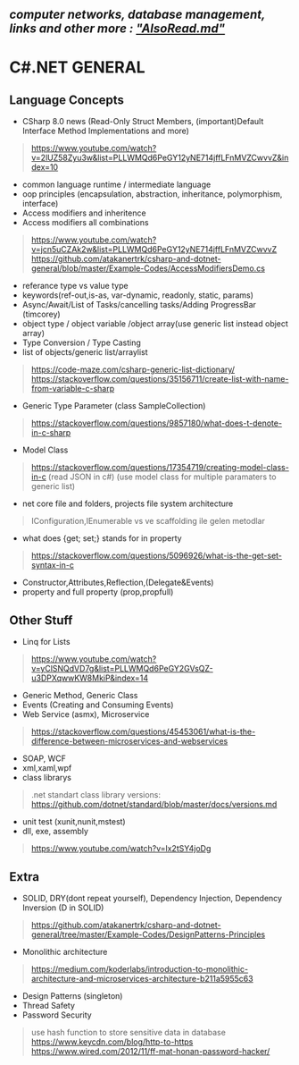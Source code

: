 ## *computer networks, database management, links and other more : ["AlsoRead.md"](https://github.com/atakanertrk/csharp-and-dotnet-general/blob/master/AlsoRead.md)* 

#
#
#
#
#

# C#.NET GENERAL

## Language Concepts
* CSharp 8.0 news (Read-Only Struct Members, (important)Default Interface Method Implementations and more)
> https://www.youtube.com/watch?v=2lUZ58Zyu3w&list=PLLWMQd6PeGY12yNE714jffLFnMVZCwvvZ&index=10
* common language runtime / intermediate language
* oop principles (encapsulation, abstraction, inheritance, polymorphism, interface)
* Access modifiers and inheritence
* Access modifiers all combinations
> https://www.youtube.com/watch?v=jcn5uCZAk2w&list=PLLWMQd6PeGY12yNE714jffLFnMVZCwvvZ <br/>
> https://github.com/atakanertrk/csharp-and-dotnet-general/blob/master/Example-Codes/AccessModifiersDemo.cs
* referance type vs value type
* keywords(ref-out,is-as, var-dynamic, readonly, static, params)
* Async/Await/List of Tasks/cancelling tasks/Adding ProgressBar (timcorey)
* object type / object variable /object array(use generic list instead object array)
* Type Conversion / Type Casting
* list of objects/generic list/arraylist
> https://code-maze.com/csharp-generic-list-dictionary/
> https://stackoverflow.com/questions/35156711/create-list-with-name-from-variable-c-sharp
* Generic Type Parameter (class SampleCollection<T>)
> https://stackoverflow.com/questions/9857180/what-does-t-denote-in-c-sharp
* Model Class
> https://stackoverflow.com/questions/17354719/creating-model-class-in-c (read JSON in c#)
> (use model class for multiple paramaters to generic list)
* net core file and folders, projects file system architecture 
> IConfiguration,IEnumerable vs ve scaffolding ile gelen metodlar
* what does {get; set;} stands for in property
>https://stackoverflow.com/questions/5096926/what-is-the-get-set-syntax-in-c <br/>
* Constructor,Attributes,Reflection,(Delegate&Events)
* property and full property (prop,propfull)

## Other Stuff
* Linq for Lists
> https://www.youtube.com/watch?v=yClSNQdVD7g&list=PLLWMQd6PeGY2GVsQZ-u3DPXqwwKW8MkiP&index=14
* Generic Method, Generic Class
* Events (Creating and Consuming Events)
* Web Service (asmx), Microservice 
> https://stackoverflow.com/questions/45453061/what-is-the-difference-between-microservices-and-webservices
* SOAP, WCF
* xml,xaml,wpf
* class librarys
> .net standart class library versions: https://github.com/dotnet/standard/blob/master/docs/versions.md
* unit test (xunit,nunit,mstest)
* dll, exe, assembly
> https://www.youtube.com/watch?v=lx2tSY4joDg

## Extra
* SOLID, DRY(dont repeat yourself), Dependency Injection, Dependency Inversion (D in SOLID)
> https://github.com/atakanertrk/csharp-and-dotnet-general/tree/master/Example-Codes/DesignPatterns-Principles 
* Monolithic architecture
> https://medium.com/koderlabs/introduction-to-monolithic-architecture-and-microservices-architecture-b211a5955c63
* Design Patterns (singleton)
* Thread Safety
* Password Security
> use hash function to store sensitive data in database
> https://www.keycdn.com/blog/http-to-https
> https://www.wired.com/2012/11/ff-mat-honan-password-hacker/




